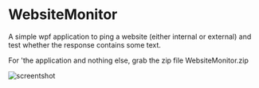 WebsiteMonitor
==============

A simple wpf application to ping a website (either internal or external) and test whether the response contains some text.

For 'the application and nothing else, grab the zip file WebsiteMonitor.zip

![screentshot](https://raw.github.com/jmkelly/WebsiteMonitor/master/screenshot.PNG)



